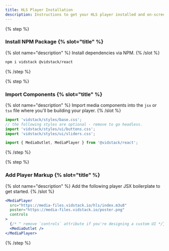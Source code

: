 ```yaml
---
title: HLS Player Installation
description: Instructions to get your HLS player installed and on-screen using React.
---
```


{% step %}

### Install NPM Package {% slot="title" %}

{% slot name="description" %}
Install dependencies via NPM.
{% /slot %}

```bash {% copy=true %}
npm i vidstack @vidstack/react
```

{% /step %}

{% step %}

### Import Components {% slot="title" %}

{% slot name="description" %}
Import media components into the `jsx` or `tsx` file where you'll be building your player.
{% /slot %}

```js {% copy=true %}
import 'vidstack/styles/base.css';
// the following styles are optional - remove to go headless.
import 'vidstack/styles/ui/buttons.css';
import 'vidstack/styles/ui/sliders.css';

import { MediaOutlet, MediaPlayer } from '@vidstack/react';
```

{% /step %}

{% step %}

### Add Player Markup {% slot="title" %}

{% slot name="description" %}
Add the following player JSX boilerplate to get started.
{% /slot %}

```jsx {% copy=true %}
<MediaPlayer
  src="https://media-files.vidstack.io/hls/index.m3u8"
  poster="https://media-files.vidstack.io/poster.png"
  controls
>
  {/* ^ remove `controls` attribute if you're designing a custom UI */}
  <MediaOutlet />
</MediaPlayer>
```

{% /step %}
